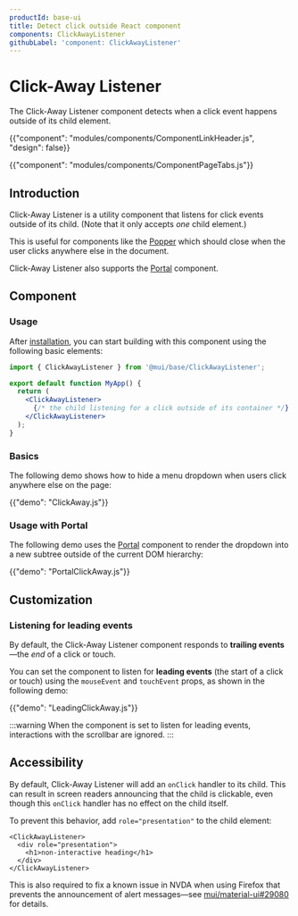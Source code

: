 ```yaml
---
productId: base-ui
title: Detect click outside React component
components: ClickAwayListener
githubLabel: 'component: ClickAwayListener'
---
```


# Click-Away Listener

<p class="description">The Click-Away Listener component detects when a click event happens outside of its child element.</p>

{{"component": "modules/components/ComponentLinkHeader.js", "design": false}}

{{"component": "modules/components/ComponentPageTabs.js"}}

## Introduction

Click-Away Listener is a utility component that listens for click events outside of its child.
(Note that it only accepts _one_ child element.)

This is useful for components like the [Popper](/base-ui/react-popper/) which should close when the user clicks anywhere else in the document.

Click-Away Listener also supports the [Portal](/base-ui/react-portal/) component.

## Component

### Usage

After [installation](/base-ui/getting-started/quickstart/#installation), you can start building with this component using the following basic elements:

```jsx
import { ClickAwayListener } from '@mui/base/ClickAwayListener';

export default function MyApp() {
  return (
    <ClickAwayListener>
      {/* the child listening for a click outside of its container */}
    </ClickAwayListener>
  );
}
```

### Basics

The following demo shows how to hide a menu dropdown when users click anywhere else on the page:

{{"demo": "ClickAway.js"}}

### Usage with Portal

The following demo uses the [Portal](/base-ui/react-portal/) component to render the dropdown into a new subtree outside of the current DOM hierarchy:

{{"demo": "PortalClickAway.js"}}

## Customization

### Listening for leading events

By default, the Click-Away Listener component responds to **trailing events**—the _end_ of a click or touch.

You can set the component to listen for **leading events** (the start of a click or touch) using the `mouseEvent` and `touchEvent` props, as shown in the following demo:

{{"demo": "LeadingClickAway.js"}}

:::warning
When the component is set to listen for leading events, interactions with the scrollbar are ignored.
:::

## Accessibility

By default, Click-Away Listener will add an `onClick` handler to its child.
This can result in screen readers announcing that the child is clickable, even though this `onClick` handler has no effect on the child itself.

To prevent this behavior, add `role="presentation"` to the child element:

```tsx
<ClickAwayListener>
  <div role="presentation">
    <h1>non-interactive heading</h1>
  </div>
</ClickAwayListener>
```

This is also required to fix a known issue in NVDA when using Firefox that prevents the announcement of alert messages—see [mui/material-ui#29080](https://github.com/mui/material-ui/issues/29080) for details.
